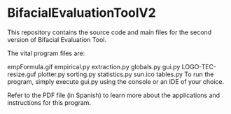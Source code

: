 # BifacialEvaluationToolV2
This repository contains the source code and main files for the second version of Bifacial Evaluation Tool.

The vital program files are:

empFormula.gif
empirical.py
extraction.py
globals.py
gui.py
LOGO-TEC-resize.guf
plotter.py
sorting.py
statistics.py
sun.ico
tables.py
To run the program, simply execute gui.py using the console or an IDE of your choice.

Refer to the PDF file (in Spanish) to learn more about the applications and instructions for this program.
